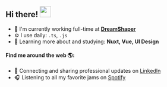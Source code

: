 ## Hi there! <img src="https://raw.githubusercontent.com/iampavangandhi/iampavangandhi/master/gifs/Hi.gif" width="30px"></h2>

- 🏢 I'm currently working full-time at **[DreamShaper](https://dreamshaper.com/)**
- ⚙️ I use daily: `.ts`, `.js`
- 🌱 Learning more about and studying: **Nuxt, Vue, UI Design**

#### Find me around the web 🌎:
- 💼 Connecting and sharing professional updates on <a href="https://www.linkedin.com/in/kidoncio/">LinkedIn</a>
- 🎧 Listening to all my favorite jams on <a href="https://open.spotify.com/user/s48wfz58u7rzmj8onzuzy3c76?si=9b952b3fe8d9445b">Spotify</a>
